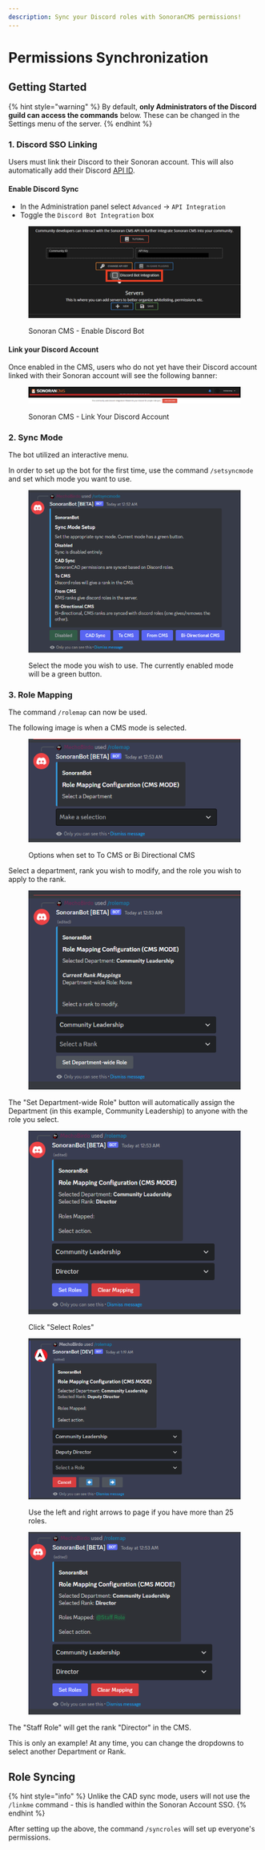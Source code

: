```yaml
---
description: Sync your Discord roles with SonoranCMS permissions!
---
```


# Permissions Synchronization

## Getting Started

{% hint style="warning" %}
By default, **only Administrators of the Discord guild can access the commands** below. These can be changed in the Settings menu of the server.
{% endhint %}

### 1. Discord SSO Linking

Users must link their Discord to their Sonoran account. This will also automatically add their Discord [API ID](../../../developer-api-documentation/api-integration/getting-started/api-id-system.md).

#### Enable Discord Sync

* In the Administration panel select `Advanced` -> `API Integration`
* Toggle the `Discord Bot Integration` box

<figure><img src="../../../.gitbook/assets/Screen Shot 2023-01-08 at 12.10.12 PM.png" alt=""><figcaption><p>Sonoran CMS - Enable Discord Bot</p></figcaption></figure>

#### Link your Discord Account

Once enabled in the CMS, users who do not yet have their Discord account linked with their Sonoran account will see the following banner:

<figure><img src="../../../.gitbook/assets/Screen Shot 2023-01-08 at 12.04.00 PM.png" alt=""><figcaption><p>Sonoran CMS - Link Your Discord Account</p></figcaption></figure>

### 2. Sync Mode

The bot utilized an interactive menu.

In order to set up the bot for the first time, use the command `/setsyncmode` and set which mode you want to use.

<figure><img src="../../../.gitbook/assets/Screenshot_3.png" alt=""><figcaption><p>Select the mode you wish to use. The currently enabled mode will be a green button.</p></figcaption></figure>

### 3. Role Mapping

The command `/rolemap` can now be used.

The following image is when a CMS mode is selected.

<figure><img src="../../../.gitbook/assets/Screenshot_5.png" alt=""><figcaption><p>Options when set to To CMS or Bi Directional CMS</p></figcaption></figure>

Select a department, rank you wish to modify, and the role you wish to apply to the rank.

<figure><img src="../../../.gitbook/assets/Screenshot_6.png" alt=""><figcaption></figcaption></figure>

The "Set Department-wide Role" button will automatically assign the Department (in this example, Community Leadership) to anyone with the role you select.

<figure><img src="../../../.gitbook/assets/Screenshot_7.png" alt=""><figcaption><p>Click "Select Roles"</p></figcaption></figure>

<figure><img src="../../../.gitbook/assets/Screenshot_12.png" alt=""><figcaption><p>Use the left and right arrows to page if you have more than 25 roles.</p></figcaption></figure>

<figure><img src="../../../.gitbook/assets/Screenshot_8.png" alt=""><figcaption></figcaption></figure>

The "Staff Role" will get the rank "Director" in the CMS.

This is only an example! At any time, you can change the dropdowns to select another Department or Rank.

## Role Syncing

{% hint style="info" %}
Unlike the CAD sync mode, users will not use the `/linkme` command - this is handled within the Sonoran Account SSO.
{% endhint %}

After setting up the above, the command `/syncroles` will set up everyone's permissions.
